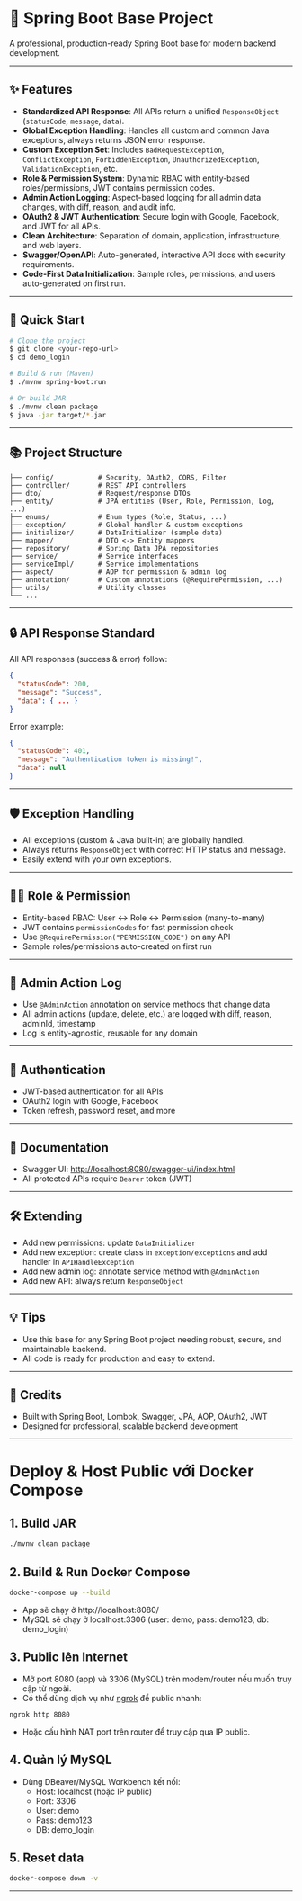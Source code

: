 # 🚀 Spring Boot Base Project

A professional, production-ready Spring Boot base for modern backend development.

---

## ✨ Features

- **Standardized API Response**: All APIs return a unified `ResponseObject` (`statusCode`, `message`, `data`).
- **Global Exception Handling**: Handles all custom and common Java exceptions, always returns JSON error response.
- **Custom Exception Set**: Includes `BadRequestException`, `ConflictException`, `ForbiddenException`, `UnauthorizedException`, `ValidationException`, etc.
- **Role & Permission System**: Dynamic RBAC with entity-based roles/permissions, JWT contains permission codes.
- **Admin Action Logging**: Aspect-based logging for all admin data changes, with diff, reason, and audit info.
- **OAuth2 & JWT Authentication**: Secure login with Google, Facebook, and JWT for all APIs.
- **Clean Architecture**: Separation of domain, application, infrastructure, and web layers.
- **Swagger/OpenAPI**: Auto-generated, interactive API docs with security requirements.
- **Code-First Data Initialization**: Sample roles, permissions, and users auto-generated on first run.

---

## 🏁 Quick Start

```bash
# Clone the project
$ git clone <your-repo-url>
$ cd demo_login

# Build & run (Maven)
$ ./mvnw spring-boot:run

# Or build JAR
$ ./mvnw clean package
$ java -jar target/*.jar
```

---

## 📚 Project Structure

```
├── config/           # Security, OAuth2, CORS, Filter
├── controller/       # REST API controllers
├── dto/              # Request/response DTOs
├── entity/           # JPA entities (User, Role, Permission, Log, ...)
├── enums/            # Enum types (Role, Status, ...)
├── exception/        # Global handler & custom exceptions
├── initializer/      # DataInitializer (sample data)
├── mapper/           # DTO <-> Entity mappers
├── repository/       # Spring Data JPA repositories
├── service/          # Service interfaces
├── serviceImpl/      # Service implementations
├── aspect/           # AOP for permission & admin log
├── annotation/       # Custom annotations (@RequirePermission, ...)
├── utils/            # Utility classes
└── ...
```

---

## 🔒 API Response Standard

All API responses (success & error) follow:
```json
{
  "statusCode": 200,
  "message": "Success",
  "data": { ... }
}
```

Error example:
```json
{
  "statusCode": 401,
  "message": "Authentication token is missing!",
  "data": null
}
```

---

## 🛡️ Exception Handling

- All exceptions (custom & Java built-in) are globally handled.
- Always returns `ResponseObject` with correct HTTP status and message.
- Easily extend with your own exceptions.

---

## 🧑‍💼 Role & Permission

- Entity-based RBAC: User <-> Role <-> Permission (many-to-many)
- JWT contains `permissionCodes` for fast permission check
- Use `@RequirePermission("PERMISSION_CODE")` on any API
- Sample roles/permissions auto-created on first run

---

## 📝 Admin Action Log

- Use `@AdminAction` annotation on service methods that change data
- All admin actions (update, delete, etc.) are logged with diff, reason, adminId, timestamp
- Log is entity-agnostic, reusable for any domain

---

## 🔑 Authentication

- JWT-based authentication for all APIs
- OAuth2 login with Google, Facebook
- Token refresh, password reset, and more

---

## 📖 Documentation

- Swagger UI: [http://localhost:8080/swagger-ui/index.html](http://localhost:8080/swagger-ui/index.html)
- All protected APIs require `Bearer` token (JWT)

---

## 🛠️ Extending

- Add new permissions: update `DataInitializer`
- Add new exception: create class in `exception/exceptions` and add handler in `APIHandleException`
- Add new admin log: annotate service method with `@AdminAction`
- Add new API: always return `ResponseObject`

---

## 💡 Tips

- Use this base for any Spring Boot project needing robust, secure, and maintainable backend.
- All code is ready for production and easy to extend.

---

## 📣 Credits

- Built with Spring Boot, Lombok, Swagger, JPA, AOP, OAuth2, JWT
- Designed for professional, scalable backend development 

---

# Deploy & Host Public với Docker Compose

## 1. Build JAR
```bash
./mvnw clean package
```

## 2. Build & Run Docker Compose
```bash
docker-compose up --build
```

- App sẽ chạy ở http://localhost:8080/
- MySQL sẽ chạy ở localhost:3306 (user: demo, pass: demo123, db: demo_login)

## 3. Public lên Internet
- Mở port 8080 (app) và 3306 (MySQL) trên modem/router nếu muốn truy cập từ ngoài.
- Có thể dùng dịch vụ như [ngrok](https://ngrok.com/) để public nhanh:
```bash
ngrok http 8080
```
- Hoặc cấu hình NAT port trên router để truy cập qua IP public.

## 4. Quản lý MySQL
- Dùng DBeaver/MySQL Workbench kết nối:
  - Host: localhost (hoặc IP public)
  - Port: 3306
  - User: demo
  - Pass: demo123
  - DB: demo_login

## 5. Reset data
```bash
docker-compose down -v
```

--- 